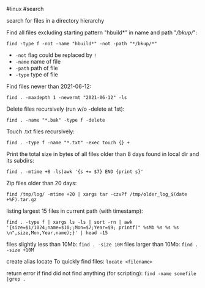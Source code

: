 #linux #search

search for files in a directory hierarchy

Find all files excluding starting pattern "hbuild*" in name and path "*/bkup/*":
```shell
find -type f -not -name "hbuild*" -not -path "*/bkup/*"
```
 - `-not` flag could be replaced by `!`
 - `-name`  name of file
 - `-path`  path of file
 - `-type`  type of file

Find files newer than 2021-06-12:
```shell
find . -maxdepth 1 -newermt "2021-06-12" -ls
```
Delete files recursively (run w/o -delete at 1st):
```shell
find . -name "*.bak" -type f -delete
```
Touch .txt files recursively:
```shell
find . -type f -name "*.txt" -exec touch {} +
```
Print the total size in bytes of all files older than 8 days found in local dir and its subdirs:
```shell
find . -mtime +8 -ls|awk '{s += $7} END {print s}'
```
Zip files older than 20 days:
```shell
find /tmp/log/ -mtime +20 | xargs tar -czvPf /tmp/older_log_$(date +%F).tar.gz
```

listing largest 15 files in current path (with timestamp):
```shell
find . -type f | xargs ls -ls | sort -rn | awk '{size=$1/1024;name=$10;;Mon=$7;Year=$9; printf(" %sMb %s %s %s \n",size,Mon,Year,name);}' | head -15
```

files slightly less than 10Mb:  `find . -size 10M`
files larger than 10Mb:  `find . -size +10M`

create alias locate
To quickly find files: `locate <filename>`  

return error if find did not find anything (for scripting):   `find -name somefile |grep .`
